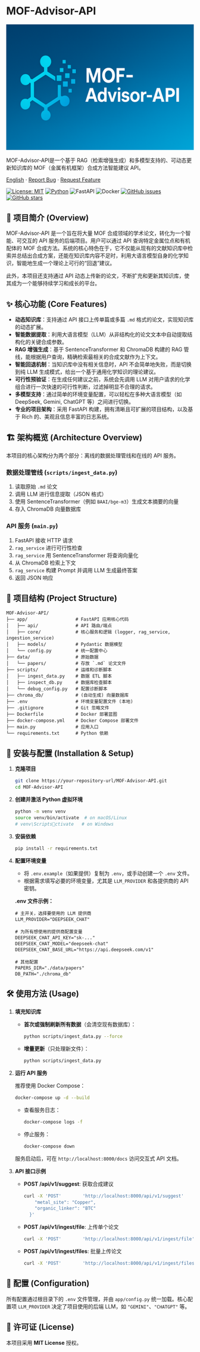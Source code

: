 # MOF-Advisor-API
 
![Logo](/assets/logo.png)

MOF-Advisor-API是一个基于 RAG（检索增强生成）和多模型支持的、可动态更新知识库的 MOF（金属有机框架）合成方法智能建议 API。

[English](./README-en.md) · [Report Bug](https://github.com/lichman0405/MOF-Advisor-API.git/issues) · [Request Feature](https://github.com/lichman0405/MOF-Advisor-API.git/issues)

[![License: MIT](https://img.shields.io/badge/License-MIT-blue.svg)](https://opensource.org/licenses/MIT) [![Python](https://img.shields.io/badge/Python-3.10%2B-blue)](https://www.python.org/) ![FastAPI](https://img.shields.io/badge/FastAPI-009688?style=flat&logo=fastapi) ![Docker](https://img.shields.io/badge/Docker-2496ED?style=flat&logo=docker) [![GitHub issues](https://img.shields.io/github/issues/lichman0405/MOF-Advisor-API.svg)](https://github.com/lichman0405/MOF-Advisor-API.git/issues) [![GitHub stars](https://img.shields.io/github/stars/lichman0405/MOF-Advisor-API.svg?style=social)](https://github.com/lichman0405/MOF-Advisor-API.git)

## 📖 项目简介 (Overview)

MOF-Advisor-API 是一个旨在将大量 MOF 合成领域的学术论文，转化为一个智能、可交互的 API 服务的后端项目。用户可以通过 API 查询特定金属位点和有机配体的 MOF 合成方法。系统的核心特色在于，它不仅能从现有的文献知识库中检索并总结出合成方案，还能在知识库内容不足时，利用大语言模型自身的化学知识，智能地生成一个理论上可行的“回退”建议。

此外，本项目还支持通过 API 动态上传新的论文，不断扩充和更新其知识库，使其成为一个能够持续学习和成长的平台。

## ✨ 核心功能 (Core Features)

- **动态知识库**：支持通过 API 接口上传单篇或多篇 `.md` 格式的论文，实现知识库的动态扩展。
- **智能数据提取**：利用大语言模型（LLM）从非结构化的论文文本中自动提取结构化的关键合成参数。
- **RAG 增强生成**：基于 SentenceTransformer 和 ChromaDB 构建的 RAG 管线，能根据用户查询，精确检索最相关的合成文献作为上下文。
- **智能回退机制**：当知识库中没有相关信息时，API 不会简单地失败，而是切换到纯 LLM 生成模式，给出一个基于通用化学知识的理论建议。
- **可行性预验证**：在生成任何建议之前，系统会先调用 LLM 对用户请求的化学组合进行一次快速的可行性判断，过滤掉明显不合理的请求。
- **多模型支持**：通过简单的环境变量配置，可以轻松在多种大语言模型（如 DeepSeek, Gemini, ChatGPT 等）之间进行切换。
- **专业的项目架构**：采用 FastAPI 构建，拥有清晰且可扩展的项目结构，以及基于 Rich 的、美观且信息丰富的日志系统。

## 🏗️ 架构概览 (Architecture Overview)

本项目的核心架构分为两个部分：离线的数据处理管线和在线的 API 服务。

### 数据处理管线 (`scripts/ingest_data.py`)

1. 读取原始 `.md` 论文  
2. 调用 LLM 进行信息提取（JSON 格式）  
3. 使用 SentenceTransformer（例如 `BAAI/bge-m3`）生成文本摘要的向量  
4. 存入 ChromaDB 向量数据库  

### API 服务 (`main.py`)

1. FastAPI 接收 HTTP 请求  
2. `rag_service` 进行可行性检查  
3. `rag_service` 用 SentenceTransformer 将查询向量化  
4. 从 ChromaDB 检索上下文  
5. `rag_service` 构建 Prompt 并调用 LLM 生成最终答案  
6. 返回 JSON 响应  

## 📂 项目结构 (Project Structure)

```
MOF-Advisor-API/
├── app/                  # FastAPI 应用核心代码
│   ├── api/              # API 路由/端点
│   ├── core/             # 核心服务和逻辑 (logger, rag_service, ingestion_service)
│   ├── models/           # Pydantic 数据模型
│   └── config.py         # 统一配置中心
├── data/                 # 原始数据
│   └── papers/           # 存放 `.md` 论文文件
├── scripts/              # 运维和诊断脚本
│   ├── ingest_data.py    # 数据 ETL 脚本
│   ├── inspect_db.py     # 数据库检查脚本
│   └── debug_config.py   # 配置诊断脚本
├── chroma_db/            # (自动生成) 向量数据库
├── .env                  # 环境变量配置文件 (本地)
├── .gitignore            # Git 忽略文件
├── Dockerfile            # Docker 部署蓝图
├── docker-compose.yml    # Docker Compose 部署文件
├── main.py               # 应用入口
└── requirements.txt      # Python 依赖
```

## 🚀 安装与配置 (Installation & Setup)

1. **克隆项目**

   ```bash
   git clone https://your-repository-url/MOF-Advisor-API.git
   cd MOF-Advisor-API
   ```

2. **创建并激活 Python 虚拟环境**

   ```bash
   python -m venv venv
   source venv/bin/activate  # on macOS/Linux
   # venv\Scriptsctivate   # on Windows
   ```

3. **安装依赖**

   ```bash
   pip install -r requirements.txt
   ```

4. **配置环境变量**

   - 将 `.env.example`（如果提供）复制为 `.env`，或手动创建一个 `.env` 文件。  
   - 根据需求填写必要的环境变量，尤其是 `LLM_PROVIDER` 和各提供商的 API 密钥。

   **.env 文件示例：**

   ```env
   # 主开关，选择要使用的 LLM 提供商
   LLM_PROVIDER="DEEPSEEK_CHAT"

   # 为所有想使用的提供商配置变量
   DEEPSEEK_CHAT_API_KEY="sk-..."
   DEEPSEEK_CHAT_MODEL="deepseek-chat"
   DEEPSEEK_CHAT_BASE_URL="https://api.deepseek.com/v1"

   # 其他配置
   PAPERS_DIR="./data/papers"
   DB_PATH="./chroma_db"
   ```

## 🛠️ 使用方法 (Usage)

1. **填充知识库**

   - **首次或强制刷新所有数据**（会清空现有数据库）：  

     ```bash
     python scripts/ingest_data.py --force
     ```

   - **增量更新**（只处理新文件）：  

     ```bash
     python scripts/ingest_data.py
     ```

2. **运行 API 服务**

   推荐使用 Docker Compose：

   ```bash
   docker-compose up -d --build
   ```

   - 查看服务日志：  

     ```bash
     docker-compose logs -f
     ```

   - 停止服务：  

     ```bash
     docker-compose down
     ```

   服务启动后，可在 `http://localhost:8000/docs` 访问交互式 API 文档。

3. **API 接口示例**

   - **POST /api/v1/suggest**: 获取合成建议  

     ```bash
     curl -X 'POST'        'http://localhost:8000/api/v1/suggest'        -H 'accept: application/json'        -H 'Content-Type: application/json'        -d '{
         "metal_site": "Copper",
         "organic_linker": "BTC"
       }'
     ```

   - **POST /api/v1/ingest/file**: 上传单个论文  

     ```bash
     curl -X 'POST'        'http://localhost:8000/api/v1/ingest/file'        -H 'accept: application/json'        -F 'file=@/path/to/your/new_paper.md'
     ```

   - **POST /api/v1/ingest/files**: 批量上传论文  

     ```bash
     curl -X 'POST'        'http://localhost:8000/api/v1/ingest/files'        -H 'accept: application/json'        -F 'files=@/path/to/paper1.md'        -F 'files=@/path/to/paper2.md'
     ```

## 🔧 配置 (Configuration)

所有配置通过根目录下的 `.env` 文件管理，并由 `app/config.py` 统一加载。核心配置项 `LLM_PROVIDER` 决定了项目使用的后端 LLM，如 `"GEMINI"`、`"CHATGPT"` 等。

## 📝 许可证 (License)

本项目采用 **MIT License** 授权。
